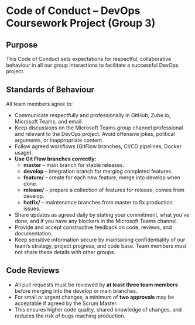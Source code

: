 # Code of Conduct – DevOps Coursework Project (Group 3)

## Purpose
This Code of Conduct sets expectations for respectful, collaborative behaviour in all our group interactions to facilitate a successful DevOps project.

## Standards of Behaviour
All team members agree to:
- Communicate respectfully and professionally in GitHub, Zube.io, Microsoft Teams, and email.
- Keep discussions on the Microsoft Teams group channel professional and relevant to the DevOps project. Avoid offensive jokes, political arguments, or inappropriate content.
- Follow agreed workflows (GitFlow branches, CI/CD pipelines, Docker usage).
- **Use Git Flow branches correctly:**
    - **master** – main branch for stable releases.
    - **develop** – integration branch for merging completed features.
    - **feature/** – create for each new feature, merge into develop when done.
    - **release/** – prepare a collection of features for release, comes from develop.
    - **hotfix/** – maintenance branches from master to fix production issues.
- Share updates as agreed daily by stating your commitment, what you’ve done, and if you have any blockers in the Microsoft Teams channel.
- Provide and accept constructive feedback on code, reviews, and documentation.
- Keep sensitive information secure by maintaining confidentiality of our team’s strategy, project progress, and code base. Team members must not share these details with other groups.

## Code Reviews
- All pull requests must be reviewed by **at least three team members** before merging into the develop or main branches.
- For small or urgent changes, a minimum of **two approvals** may be acceptable if agreed by the Scrum Master.
- This ensures higher code quality, shared knowledge of changes, and reduces the risk of bugs reaching production.
